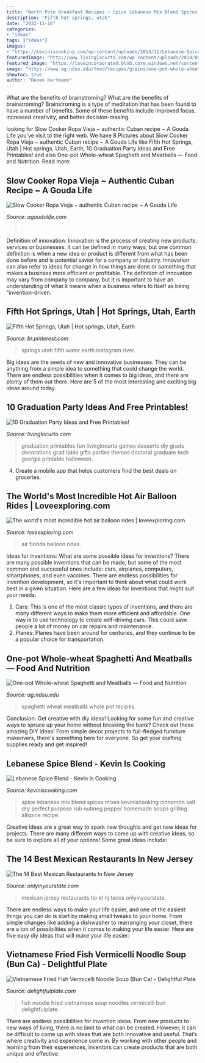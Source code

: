 ```yaml
---
title: "North Pole Breakfast Recipes ~ Spice Lebanese Mix Blend Spices Mixes Keviniscooking Cinnamon Salt Dry Perfect Purpose Rub Nutmeg Pepper Homemade Soups Grilling Allspice Recipe"
description: "Fifth hot springs, utah"
date: "2022-11-16"
categories:
- "ideas"
tags: ["ideas"]
images:
- "https://keviniscooking.com/wp-content/uploads/2014/12/Lebanese-Spice-Mix4.jpg"
featuredImage: "http://www.livinglocurto.com/wp-content/uploads/2014/04/10-graduation-party-ideas.jpg"
featured_image: "https://loveincorporated.blob.core.windows.net/contentimages/gallery/057f1f27-c0be-405a-ad63-2c79917f155d-florida.jpg"
image: "https://www.ag.ndsu.edu/food/recipes/grains/one-pot-whole-wheat-spaghetti-and-meatballs/images/spag-and-meatballs.jpg"
ShowToc: true
author: "Deven Hartmann"
---
```



What are the benefits of brainstroming?
What are the benefits of brainstroming? Brainstroming is a type of meditation that has been found to have a number of benefits. Some of these benefits include improved focus, increased creativity, and better decision-making.

	

		
looking for Slow Cooker Ropa Vieja ~ authentic Cuban recipe ~ A Gouda Life you've visit to the right web. We have 8 Pictures about Slow Cooker Ropa Vieja ~ authentic Cuban recipe ~ A Gouda Life like Fifth Hot Springs, Utah | Hot springs, Utah, Earth, 10 Graduation Party Ideas and Free Printables! and also One-pot Whole-wheat Spaghetti and Meatballs — Food and Nutrition. Read more:
		
    
## Slow Cooker Ropa Vieja ~ Authentic Cuban Recipe ~ A Gouda Life

<img loading=lazy src="http://www.agoudalife.com/wp-content/uploads/ropa-1.jpg" onerror="this.onerror=null;this.src='https://tse3.mm.bing.net/th?id=OIP.25oDsihhlAq571NNzNrcugHaKS&amp;pid=15.1';" alt="Slow Cooker Ropa Vieja ~ authentic Cuban recipe ~ A Gouda Life">

_Source: agoudalife.com_

>. 

	

Definition of innovation:
Innovation is the process of creating new products, services or businesses. It can be defined in many ways, but one common definition is when a new idea or product is different from what has been done before and is potential savior for a company or industry. Innovation can also refer to ideas for change in how things are done or something that makes a business more efficient or profitable. The definition of innovation may vary from company to company, but it is important to have an understanding of what it means when a business refers to itself as being “invention-driven.

    
## Fifth Hot Springs, Utah | Hot Springs, Utah, Earth

<img loading=lazy src="https://i.pinimg.com/736x/a3/f6/ba/a3f6ba42bf8d11a74ac877e497fdf480.jpg" onerror="this.onerror=null;this.src='https://tse3.mm.bing.net/th?id=OIP.QmWApgg98S20pWFsVqZkxQHaJQ&amp;pid=15.1';" alt="Fifth Hot Springs, Utah | Hot springs, Utah, Earth">

_Source: br.pinterest.com_

>springs utah fifth water earth instagram river. 

	

Big ideas are the seeds of new and innovative businesses. They can be anything from a simple idea to something that could change the world. There are endless possibilities when it comes to big ideas, and there are plenty of them out there. Here are 5 of the most interesting and exciting big ideas around today.

    
## 10 Graduation Party Ideas And Free Printables!

<img loading=lazy src="http://www.livinglocurto.com/wp-content/uploads/2014/04/10-graduation-party-ideas.jpg" onerror="this.onerror=null;this.src='https://tse4.mm.bing.net/th?id=OIP.v7JWdH7r6S_M7C4k6ndmbgHaLH&amp;pid=15.1';" alt="10 Graduation Party Ideas and Free Printables!">

_Source: livinglocurto.com_

>graduation printables fun livinglocurto games desserts diy grads decorations grad table gifts parties themes doctoral graduate tech georgia printable halloween. 

	

4. Create a mobile app that helps customers find the best deals on groceries. 

    
## The World&#039;s Most Incredible Hot Air Balloon Rides | Loveexploring.com

<img loading=lazy src="https://loveincorporated.blob.core.windows.net/contentimages/gallery/057f1f27-c0be-405a-ad63-2c79917f155d-florida.jpg" onerror="this.onerror=null;this.src='https://tse1.mm.bing.net/th?id=OIP.JMRuuzX5lWE8mWPymc7UewHaE7&amp;pid=15.1';" alt="The world&#039;s most incredible hot air balloon rides | loveexploring.com">

_Source: loveexploring.com_

>air florida balloon rides. 

	

Ideas for inventions: What are some possible ideas for inventions?
There are many possible inventions that can be made, but some of the most common and successful ones include: cars, airplanes, computers, smartphones, and even vaccines. There are endless possibilities for invention development, so it's important to think about what could work best in a given situation. Here are a few ideas for inventions that might suit your needs: 
1. Cars: This is one of the most classic types of inventions, and there are many different ways to make them more efficient and affordable. One way is to use technology to create self-driving cars. This could save people a lot of money on car repairs and maintenance. 
2. Planes: Planes have been around for centuries, and they continue to be a popular choice for transportation.

    
## One-pot Whole-wheat Spaghetti And Meatballs — Food And Nutrition

<img loading=lazy src="https://www.ag.ndsu.edu/food/recipes/grains/one-pot-whole-wheat-spaghetti-and-meatballs/images/spag-and-meatballs.jpg" onerror="this.onerror=null;this.src='https://tse4.mm.bing.net/th?id=OIP.fGHhVMJB9SKO73c7G04mxwHaE7&amp;pid=15.1';" alt="One-pot Whole-wheat Spaghetti and Meatballs — Food and Nutrition">

_Source: ag.ndsu.edu_

>spaghetti wheat meatballs whole pot recipes. 

	

Conclusion: Get creative with diy ideas!
Looking for some fun and creative ways to spruce up your home without breaking the bank? Check out these amazing DIY ideas!
From simple decor projects to full-fledged furniture makeovers, there's something here for everyone. So get your crafting supplies ready and get inspired!

    
## Lebanese Spice Blend - Kevin Is Cooking

<img loading=lazy src="https://keviniscooking.com/wp-content/uploads/2014/12/Lebanese-Spice-Mix4.jpg" onerror="this.onerror=null;this.src='https://tse3.mm.bing.net/th?id=OIP.B4daaBSDbEp0ccyEmQupLAHaLI&amp;pid=15.1';" alt="Lebanese Spice Blend - Kevin Is Cooking">

_Source: keviniscooking.com_

>spice lebanese mix blend spices mixes keviniscooking cinnamon salt dry perfect purpose rub nutmeg pepper homemade soups grilling allspice recipe. 

	

Creative ideas are a great way to spark new thoughts and get new ideas for projects. There are many different ways to come up with creative ideas, so be sure to explore all of your options! Some great ideas include:

    
## The 14 Best Mexican Restaurants In New Jersey

<img loading=lazy src="http://cdn.onlyinyourstate.com/wp-content/uploads/2016/03/TacosElTio-700x452.jpg" onerror="this.onerror=null;this.src='https://tse3.mm.bing.net/th?id=OIP.ixlxjKJuwdA3qfiuodWt1QHaEy&amp;pid=15.1';" alt="The 14 Best Mexican Restaurants In New Jersey">

_Source: onlyinyourstate.com_

>mexican jersey restaurants tio el nj tacos onlyinyourstate. 

	

There are endless ways to make your life easier, and one of the easiest things you can do is start by making small tweaks to your home. From simple changes like adding a dishwasher to rearranging your closet, there are a ton of possibilities when it comes to making your life easier. Here are five easy diy ideas that will make your life easier: 

    
## Vietnamese Fried Fish Vermicelli Noodle Soup (Bun Ca) - Delightful Plate

<img loading=lazy src="https://delightfulplate.com/wp-content/uploads/2017/05/Vietnamese-fried-fish-noodle-soup-4.jpg" onerror="this.onerror=null;this.src='https://tse3.mm.bing.net/th?id=OIP.CpWLdy80Qm91EREKZG6b2wHaLH&amp;pid=15.1';" alt="Vietnamese Fried Fish Vermicelli Noodle Soup (Bun Ca) - Delightful Plate">

_Source: delightfulplate.com_

>fish noodle fried vietnamese soup noodles vermicelli bun delightfulplate. 

	

There are endless possibilities for invention ideas. From new products to new ways of living, there is no limit to what can be created. However, it can be difficult to come up with ideas that are both innovative and useful. That’s where creativity and experience come in. By working with other people and learning from their experiences, inventors can create products that are both unique and effective.

